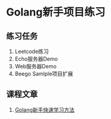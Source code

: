 # Golang新手项目练习

## 练习任务
1. Leetcode练习
2. Echo服务器Demo
3. Web服务器Demo
4. Beego Samlple项目扩展

## 课程文章
1. [Golang新手快速学习方法](https://github.com/itlikeSourceCode/golang_project_practice/wiki/Golang%E6%96%B0%E6%89%8B%E5%BF%AB%E9%80%9F%E5%AD%A6%E4%B9%A0%E6%96%B9%E6%B3%95)